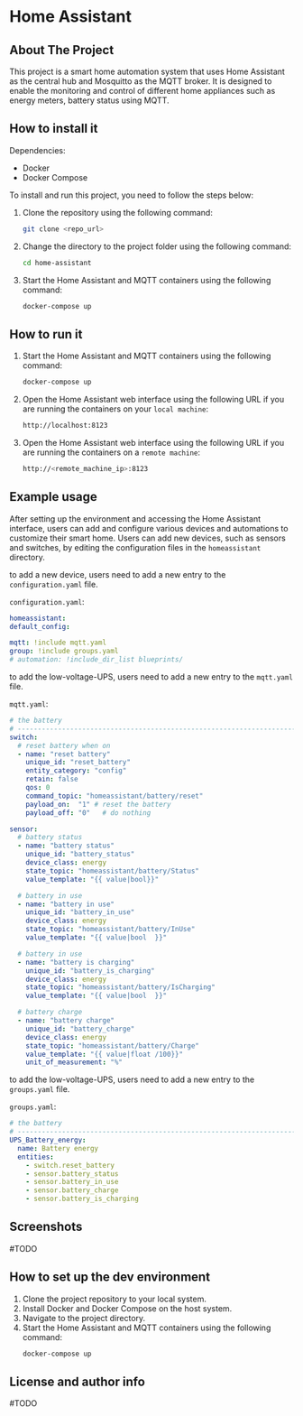 # Home Assistant
## About The Project
This project is a smart home automation system that uses Home Assistant as the central hub and Mosquitto as the MQTT broker. 
It is designed to enable the monitoring and control of different home appliances such as energy meters, battery status using MQTT.

## How to install it
Dependencies:
- Docker
- Docker Compose

To install and run this project, you need to follow the steps below:
1. Clone the repository using the following command:
    ```bash
    git clone <repo_url>
    ```
2. Change the directory to the project folder using the following command:
    ```bash
    cd home-assistant
    ```
3. Start the Home Assistant and MQTT containers using the following command:
    ```bash
    docker-compose up
    ```
## How to run it
1. Start the Home Assistant and MQTT containers using the following command:
    ```bash
    docker-compose up
    ```
2. Open the Home Assistant web interface using the following URL if you are running the containers on your `local machine`:
    ```bash
    http://localhost:8123
    ```  
3. Open the Home Assistant web interface using the following URL if you are running the containers on a `remote machine`:
    ```bash
    http://<remote_machine_ip>:8123
    ```  
## Example usage
After setting up the environment and accessing the Home Assistant interface, users can add and configure various devices and automations to customize their smart home. 
Users can add new devices, such as sensors and switches, by editing the configuration files in the `homeassistant` directory.

to add a new device, users need to add a new entry to the `configuration.yaml` file.

`configuration.yaml`:
```yaml
homeassistant:
default_config:

mqtt: !include mqtt.yaml
group: !include groups.yaml
# automation: !include_dir_list blueprints/
```
to add the low-voltage-UPS, users need to add a new entry to the `mqtt.yaml` file.

`mqtt.yaml`:
```yaml
# the battery
# ---------------------------------------------------------------------
switch:
  # reset battery when on
  - name: "reset battery"
    unique_id: "reset_battery"
    entity_category: "config"
    retain: false
    qos: 0
    command_topic: "homeassistant/battery/reset"
    payload_on:  "1" # reset the battery
    payload_off: "0"   # do nothing

sensor:
  # battery status
  - name: "battery status"
    unique_id: "battery_status"
    device_class: energy
    state_topic: "homeassistant/battery/Status"
    value_template: "{{ value|bool}}"

  # battery in use
  - name: "battery in use"
    unique_id: "battery_in_use"
    device_class: energy
    state_topic: "homeassistant/battery/InUse"
    value_template: "{{ value|bool  }}"

  # battery in use
  - name: "battery is charging"
    unique_id: "battery_is_charging"
    device_class: energy
    state_topic: "homeassistant/battery/IsCharging"
    value_template: "{{ value|bool  }}" 

  # battery charge
  - name: "battery charge"
    unique_id: "battery_charge"
    device_class: energy
    state_topic: "homeassistant/battery/Charge"
    value_template: "{{ value|float /100}}"
    unit_of_measurement: "%"
```
to add the low-voltage-UPS, users need to add a new entry to the `groups.yaml` file.

`groups.yaml`:
```yaml
# the battery
# ---------------------------------------------------------------------
UPS_Battery_energy:
  name: Battery energy
  entities:
    - switch.reset_battery
    - sensor.battery_status
    - sensor.battery_in_use
    - sensor.battery_charge
    - sensor.battery_is_charging
```
## Screenshots
#TODO

## How to set up the dev environment
1. Clone the project repository to your local system.
2. Install Docker and Docker Compose on the host system.
3. Navigate to the project directory.
4. Start the Home Assistant and MQTT containers using the following command:
    ```bash
    docker-compose up
    ```

## License and author info
#TODO 